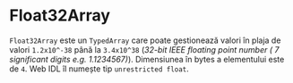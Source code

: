 # Float32Array

`Float32Array` este un `TypedArray` care poate gestionează valori în plaja de valori `1.2x10^-38` până la `3.4x10^38` (*32-bit IEEE floating point number ( 7 significant digits e.g. 1.1234567)*). Dimensiunea în bytes a elementului este de `4`. Web IDL îl numește tip `unrestricted float`.
